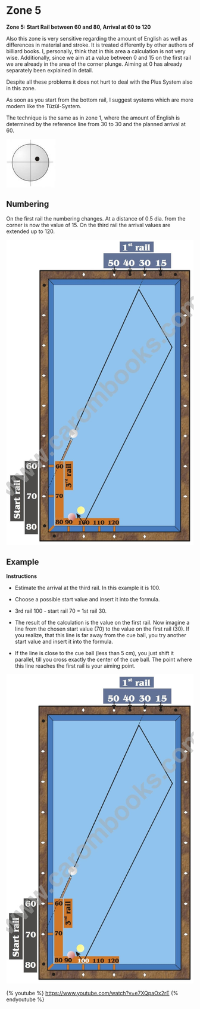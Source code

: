 # Zone 5

**Zone 5: Start Rail between 60 and 80, Arrival at 60 to 120**

Also this zone is very sensitive regarding the amount of English as well as differences in material and stroke. It is treated differently by other authors of billiard books. I, personally, think that in this area a calculation is not very wise. Additionally, since we aim at a value between 0 and 15 on the first rail we are already in the area of the corner plunge. Aiming at 0 has already separately been explained in detail.

Despite all these problems it does not hurt to deal with the Plus System also in this zone.

As soon as you start from the bottom rail, I suggest systems which are more modern like the Tüzül-System.

The technique is the same as in zone 1, where the amount of English is determined by the reference line from 30 to 30 and the planned arrival at 60.

![](../../files/P17.jpg)

## Numbering

On the first rail the numbering changes. At a distance of 0.5 dia. from the corner is now the value of 15. On the third rail the arrival values are extended up to 120.

![](../../files/P18.jpg)

## Example

**Instructions**

* Estimate the arrival at the third rail. In this example it is 100.

* Choose a possible start value and insert it into the formula.

* 3rd rail 100 - start rail 70 = 1st rail 30.

* The result of the calculation is the value on the first rail. Now imagine a line from the chosen start value (70) to the value on the first rail (30). If you realize, that this line is far away from the cue ball, you try another start value and insert it into the formula.

* If the line is close to the cue ball (less than 5 cm), you just shift it parallel, till you cross exactly the center of the cue ball. The point where this line reaches the first rail is your aiming point.

![](/files/P19.jpg)

{% youtube %}
https://www.youtube.com/watch?v=e7XQpaOx2rE
{% endyoutube %}

